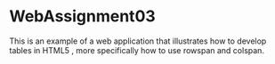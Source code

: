 # WebAssignment03
This is an example of a web application that illustrates how to develop tables in HTML5 , more specifically how to use rowspan and colspan.
